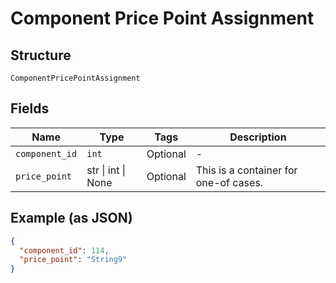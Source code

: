 
# Component Price Point Assignment

## Structure

`ComponentPricePointAssignment`

## Fields

| Name | Type | Tags | Description |
|  --- | --- | --- | --- |
| `component_id` | `int` | Optional | - |
| `price_point` | str \| int \| None | Optional | This is a container for one-of cases. |

## Example (as JSON)

```json
{
  "component_id": 114,
  "price_point": "String9"
}
```

